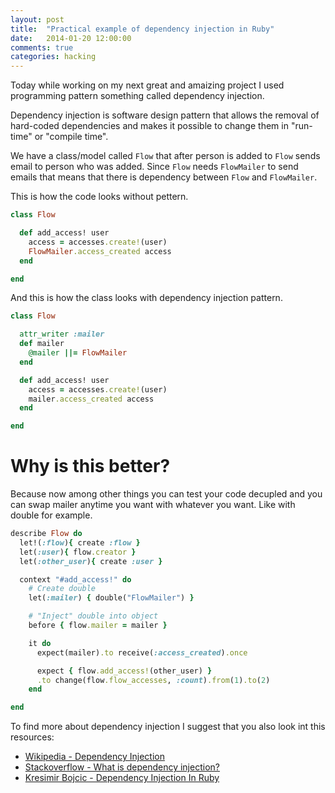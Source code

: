 ```yaml
---
layout: post
title:  "Practical example of dependency injection in Ruby"
date:   2014-01-20 12:00:00
comments: true
categories: hacking
---
```


Today while working on my next great and amaizing project I used programming pattern something called dependency injection.

Dependency injection is software design pattern that allows the removal of hard-coded dependencies and makes it possible to change them in "run-time" or "compile time".

We have a class/model called ```Flow``` that after person is added to ```Flow``` sends email to person who was added. Since ```Flow``` needs ```FlowMailer``` to send emails that means that there is dependency between ```Flow``` and ```FlowMailer```.

This is how the code looks without pettern.

```ruby
class Flow

  def add_access! user
    access = accesses.create!(user)
    FlowMailer.access_created access
  end

end
```

And this is how the class looks with dependency injection pattern.

```ruby
class Flow

  attr_writer :mailer
  def mailer
    @mailer ||= FlowMailer
  end

  def add_access! user
    access = accesses.create!(user)
    mailer.access_created access
  end

end
```

# Why is this better?

Because now among other things you can test your code decupled and you can swap mailer anytime you want with whatever you want. Like with double for example.

```ruby
describe Flow do
  let!(:flow){ create :flow }
  let(:user){ flow.creator }
  let(:other_user){ create :user }

  context "#add_access!" do
    # Create double
    let(:mailer) { double("FlowMailer") }

    # "Inject" double into object
    before { flow.mailer = mailer }

    it do
      expect(mailer).to receive(:access_created).once

      expect { flow.add_access!(other_user) }
      .to change(flow.flow_accesses, :count).from(1).to(2)
    end

end
```

To find more about dependency injection I suggest that you also look int this resources:

- [Wikipedia - Dependency Injection](http://en.wikipedia.org/wiki/Dependency_injection)
- [Stackoverflow - What is dependency injection?](http://stackoverflow.com/questions/130794/what-is-dependency-injection)
- [Kresimir Bojcic - Dependency Injection In Ruby](http://kresimirbojcic.com/2011/11/19/dependency-injection-in-ruby.html)
